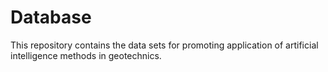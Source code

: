 # Database
This repository contains the data sets for promoting application of artificial intelligence methods in geotechnics.
